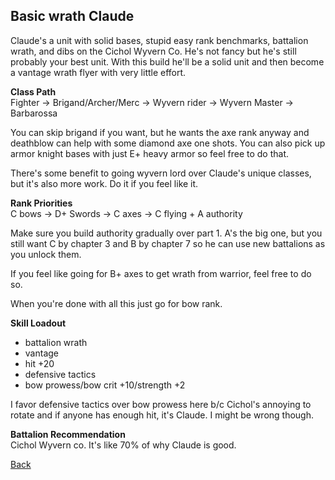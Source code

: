 ## Basic wrath Claude

Claude's a unit with solid bases, stupid easy rank benchmarks, battalion wrath, and dibs on the Cichol Wyvern Co. He's not fancy but he's still probably your best unit.
With this build he'll be a solid unit and then become a vantage wrath flyer with very little effort.

__Class Path__ <br>
Fighter -> Brigand/Archer/Merc -> Wyvern rider -> Wyvern Master -> Barbarossa

You can skip brigand if you want, but he wants the axe rank anyway and deathblow can help with some diamond axe one shots. You can also pick up armor knight bases with just E+ heavy armor so feel free to do that.

There's some benefit to going wyvern lord over Claude's unique classes, but it's also more work. Do it if you feel like it.

__Rank Priorities__ <br>
C bows -> D+ Swords -> C axes -> C flying + A authority

Make sure you build authority gradually over part 1. A's the big one, but you still want C by chapter 3 and B by chapter 7 so he can use new battalions as you unlock 
them.

If you feel like going for B+ axes to get wrath from warrior, feel free to do so. 

When you're done with all this just go for bow rank. 

__Skill Loadout__
- battalion wrath
- vantage
- hit +20
- defensive tactics
- bow prowess/bow crit +10/strength +2

I favor defensive tactics over bow prowess here b/c Cichol's annoying to rotate and if anyone has enough hit, it's Claude. I might be wrong though.

__Battalion Recommendation__ <br>
Cichol Wyvern co. It's like 70% of why Claude is good.

[Back](https://rocdoc2.github.io/fe3h-discord-builds/Claude.html)
